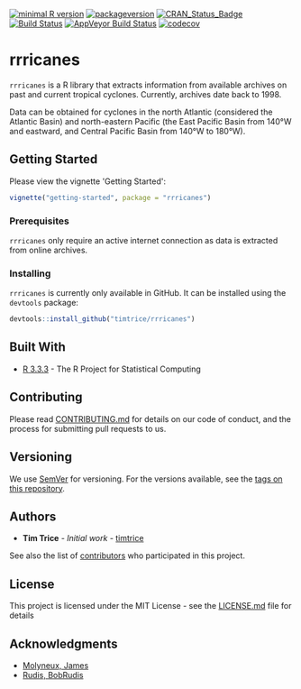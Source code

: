 
[![minimal R version](https://img.shields.io/badge/R%3E%3D-3.3.3-6666ff.svg)](https://cran.r-project.org/) [![packageversion](https://img.shields.io/badge/Package%20version-0.1.1-orange.svg?style=flat-square)](commits/master) [![CRAN\_Status\_Badge](http://www.r-pkg.org/badges/version/rrricanes)](https://cran.r-project.org/package=rrricanes) [![Build Status](https://travis-ci.org/timtrice/rrricanes.svg?branch=master)](https://travis-ci.org/timtrice/rrricanes) [![AppVeyor Build Status](https://ci.appveyor.com/api/projects/status/github/timtrice/rrricanes?branch=master&svg=true)](https://ci.appveyor.com/project/timtrice/rrricanes) [![codecov](https://codecov.io/gh/timtrice/rrricanes/branch/master/graph/badge.svg)](https://codecov.io/gh/timtrice/rrricanes)

rrricanes
=========

`rrricanes` is a R library that extracts information from available archives on past and current tropical cyclones. Currently, archives date back to 1998.

Data can be obtained for cyclones in the north Atlantic (considered the Atlantic Basin) and north-eastern Pacific (the East Pacific Basin from 140°W and eastward, and Central Pacific Basin from 140°W to 180°W).

Getting Started
---------------

Please view the vignette 'Getting Started':

``` r
vignette("getting-started", package = "rrricanes")
```

### Prerequisites

`rrricanes` only require an active internet connection as data is extracted from online archives.

### Installing

`rrricanes` is currently only available in GitHub. It can be installed using the `devtools` package:

``` r
devtools::install_github("timtrice/rrricanes")
```

Built With
----------

-   [R 3.3.3](https://www.r-project.org/) - The R Project for Statistical Computing

Contributing
------------

Please read [CONTRIBUTING.md](https://github.com/timtrice/rrricanes/blob/master/.github/CONTRIBUTING.md) for details on our code of conduct, and the process for submitting pull requests to us.

Versioning
----------

We use [SemVer](http://semver.org/) for versioning. For the versions available, see the [tags on this repository](https://github.com/timtrice/Hurricanes/tags).

Authors
-------

-   **Tim Trice** - *Initial work* - [timtrice](https://github.com/timtrice)

See also the list of [contributors](https://github.com/timtrice/rrricanes/contributors) who participated in this project.

License
-------

This project is licensed under the MIT License - see the [LICENSE.md](LICENSE.md) file for details

Acknowledgments
---------------

-   [Molyneux, James](https://github.com/jimmylovestea)
-   [Rudis, BobRudis](https://github.com/hrbrmstr)
